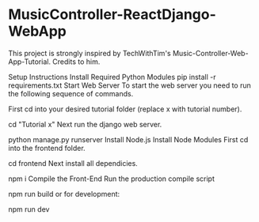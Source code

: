 # MusicController-ReactDjango-WebApp

This project is strongly inspired by TechWithTim's Music-Controller-Web-App-Tutorial. Credits to him.

Setup Instructions
Install Required Python Modules
pip install -r requirements.txt
Start Web Server
To start the web server you need to run the following sequence of commands.

First cd into your desired tutorial folder (replace x with tutorial number).

cd "Tutorial x"
Next run the django web server.

python manage.py runserver
Install Node.js
Install Node Modules
First cd into the frontend folder.

cd frontend
Next install all dependicies.

npm i
Compile the Front-End
Run the production compile script

npm run build
or for development:

npm run dev
